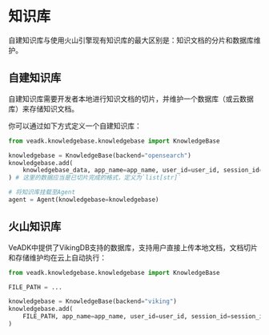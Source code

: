 # 知识库

自建知识库与使用火山引擎现有知识库的最大区别是：知识文档的分片和数据库维护。


## 自建知识库

自建知识库需要开发者本地进行知识文档的切片，并维护一个数据库（或云数据库）来存储知识文档。

你可以通过如下方式定义一个自建知识库：

```python
from veadk.knowledgebase.knowledgebase import KnowledgeBase

knowledgebase = KnowledgeBase(backend="opensearch")
knowledgebase.add(
    knowledgebase_data, app_name=app_name, user_id=user_id, session_id=session_id
) # 这里的数据应当是已切片完成的格式，定义为`list[str]`

# 将知识库挂载至Agent
agent = Agent(knowledgebase=knowledgebase)
```

## 火山知识库

VeADK中提供了VikingDB支持的数据库，支持用户直接上传本地文档，文档切片和存储维护均在云上自动执行：

```python
from veadk.knowledgebase.knowledgebase import KnowledgeBase

FILE_PATH = ...

knowledgebase = KnowledgeBase(backend="viking")
knowledgebase.add(
    FILE_PATH, app_name=app_name, user_id=user_id, session_id=session_id
)
```